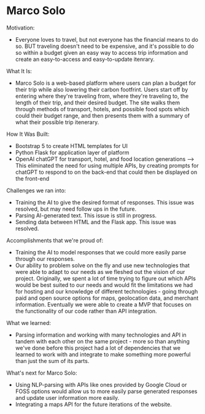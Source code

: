 # Marco Solo 

Motivation:
- Everyone loves to travel, but not everyone has the financial means to do so. BUT traveling doesn't need to be expensive, and it's possible to do so within a budget given an easy way to access trip information and create an easy-to-access and easy-to-update itenrary.

What It Is: 
- Marco Solo is a web-based platform where users can plan a budget for their trip while also lowering their carbon footfrint. Users start off by entering where they're traveling from, where they're traveling to, the length of their trip, and their desired budget. The site walks them through methods of transport, hotels, and possible food spots which could their budget range, and then presents them with a summary of what their possible trip itenerary. 

How It Was Built: 
- Bootstrap 5 to create HTML templates for UI
- Python Flask for application layer of platform
- OpenAI chatGPT for transport, hotel, and food location generations --> This eliminated the need for using multiple APIs, by creating prompts for chatGPT to respond to on the back-end that could then be displayed on the front-end

Challenges we ran into:
- Training the AI to give the desired format of responses. This issue was resolved, but may need follow ups in the future. 
- Parsing AI-generated text. This issue is still in progress.
- Sending data between HTML and the Flask app. This issue was resolved.

Accomplishments that we're proud of:
- Training the AI to model responses that we could more easily parse through our responses. 
- Our ability to problem solve on the fly and use new technologies that were able to adapt to our needs as we fleshed out the vision of our project. Originally, we spent a lot of time trying to figure out which APIs would be best suited to our needs and would fit the limitations we had for hosting and our knowledge of different technologies - going through paid and open source options for maps, geolocation data, and merchant information. Eventually we were able to create a MVP that focuses on the functionality of our code rather than API integration. 

What we learned:
- Parsing information and working with many technologies and API in tandem with each other on the same project - more so than anything we've done before this project had a lot of dependencies that we learned to work with and integrate to make something more powerful than just the sum of its parts.

What's next for Marco Solo:
- Using NLP-parsing with APIs like ones provided by Google Cloud or FOSS options would allow us to more easily parse generated responses and update user information more easily.
- Integrating a maps API for the future iterations of the website. 
